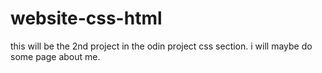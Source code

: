 # website-css-html
this will be the 2nd project in the odin project css section. i will maybe do some page about me.